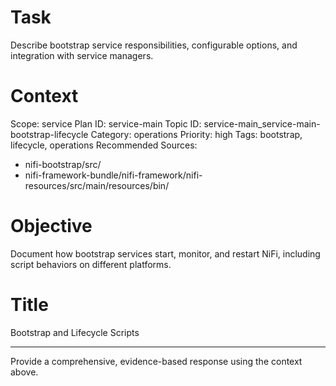 # Task
Describe bootstrap service responsibilities, configurable options, and integration with service managers.

# Context
Scope: service
Plan ID: service-main
Topic ID: service-main_service-main-bootstrap-lifecycle
Category: operations
Priority: high
Tags: bootstrap, lifecycle, operations
Recommended Sources:
- nifi-bootstrap/src/
- nifi-framework-bundle/nifi-framework/nifi-resources/src/main/resources/bin/

# Objective
Document how bootstrap services start, monitor, and restart NiFi, including script behaviors on different platforms.

# Title
Bootstrap and Lifecycle Scripts

---

Provide a comprehensive, evidence-based response using the context above.
